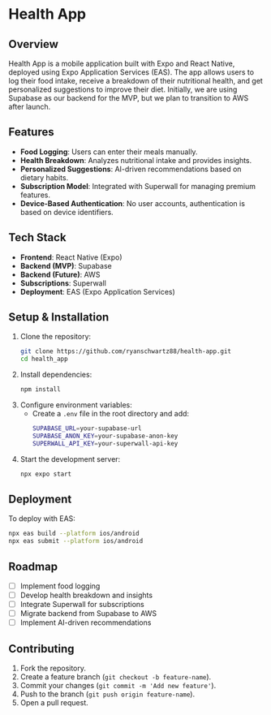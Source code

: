 # Health App

## Overview
Health App is a mobile application built with Expo and React Native, deployed using Expo Application Services (EAS). The app allows users to log their food intake, receive a breakdown of their nutritional health, and get personalized suggestions to improve their diet. Initially, we are using Supabase as our backend for the MVP, but we plan to transition to AWS after launch.

## Features
- **Food Logging**: Users can enter their meals manually.
- **Health Breakdown**: Analyzes nutritional intake and provides insights.
- **Personalized Suggestions**: AI-driven recommendations based on dietary habits.
- **Subscription Model**: Integrated with Superwall for managing premium features.
- **Device-Based Authentication**: No user accounts, authentication is based on device identifiers.

## Tech Stack
- **Frontend**: React Native (Expo)
- **Backend (MVP)**: Supabase
- **Backend (Future)**: AWS
- **Subscriptions**: Superwall
- **Deployment**: EAS (Expo Application Services)

## Setup & Installation
1. Clone the repository:
   ```sh
   git clone https://github.com/ryanschwartz88/health-app.git
   cd health_app
   ```
2. Install dependencies:
   ```sh
   npm install
   ```
3. Configure environment variables:
   - Create a `.env` file in the root directory and add:
     ```sh
     SUPABASE_URL=your-supabase-url
     SUPABASE_ANON_KEY=your-supabase-anon-key
     SUPERWALL_API_KEY=your-superwall-api-key
     ```
4. Start the development server:
   ```sh
   npx expo start
   ```

## Deployment
To deploy with EAS:
```sh
npx eas build --platform ios/android
npx eas submit --platform ios/android
```

## Roadmap
- [ ] Implement food logging
- [ ] Develop health breakdown and insights
- [ ] Integrate Superwall for subscriptions
- [ ] Migrate backend from Supabase to AWS
- [ ] Implement AI-driven recommendations

## Contributing
1. Fork the repository.
2. Create a feature branch (`git checkout -b feature-name`).
3. Commit your changes (`git commit -m 'Add new feature'`).
4. Push to the branch (`git push origin feature-name`).
5. Open a pull request.

